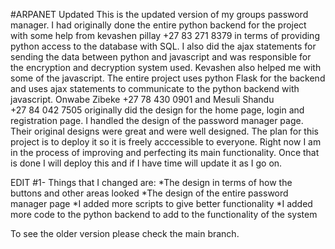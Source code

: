 #ARPANET Updated
This is the updated version of my groups password manager. I had originally done the entire python backend for the project
with some help from kevashen pillay +27 83 271 8379 in terms of providing python access to the database with SQL. I also did the ajax statements for sending
the data between python and javascript and was responsible for the encryption and decryption system used. Kevashen also helped me with some of the javascript.
The entire project uses python Flask for the backend and uses ajax statements to communicate to the python backend with javascript. Onwabe Zibeke +27 78 430 0901 
and Mesuli Shandu +27 84 042 7505 originally did the design for the home page, login and registration page. I handled the design of the password manager page. Their original designs were great and were well designed. The plan for this project is to deploy it so it is freely acccessible to everyone. Right now I am in the process of 
improving and perfecting its main functionality. Once that is done I will deploy this and if I have time will update it as I go on.

EDIT #1-
Things that I changed are: 
*The design in terms of how the buttons and other areas looked
*The design of the entire password manager page
*I added more scripts to give better functionality 
*I added more code to the python backend to add to the functionality of the system

To see the older version please check the main branch.
